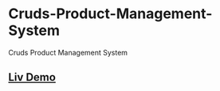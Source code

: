 # Cruds-Product-Management-System
Cruds Product Management System
<h2><a href='https://muhmmad-mahmoud.github.io/Cruds-Product-Management-System/'> Liv Demo </a></h2>
